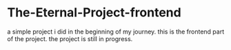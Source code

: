 # The-Eternal-Project-frontend

a simple project i did in the beginning of my journey. this is the frontend part of the project. the project is still in progress.
